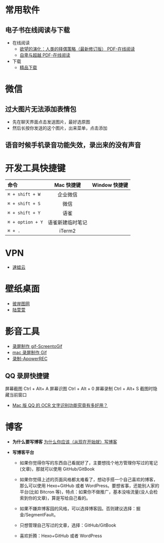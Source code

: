 # 常用软件

## 电子书在线阅读与下载

- 在线阅读
  - [欲望的演化：人类的择偶策略（最新修订版） PDF-在线阅读](http://jxz1.j9p.com/pc/ywdyh.pdf)
  - [自卑与超越 PDF-在线阅读](http://jxz1.j9p.com/pc/zbycy.pdf)
- 下载
  - [精品下载](http://www.j9p.com/down/534329.html)
# 微信
## 过大图片无法添加表情包

- 先在聊天界面点击发送图片，最好选原图
- 然后长按你发送的这个图片，出来菜单，点击添加
## 语音时候手机录音功能失效，录出来的没有声音
# 开发工具快捷键

| 命令             |    Mac 快捷键    | Window 快捷键 |
| :--------------- | :--------------: | ------------: |
| `⌘ + shift + W`  |     企业微信     |
| `⌘ + shift + S`  |       微信       |
| `⌘ + shift + Y`  |       语雀       |
| `⌘ + option + Y` | 语雀新建临时笔记 |
| `⌘ + .`          |      iTerm2      |

# VPN

- [速蛙云](https://i.ok3.icu/IHJ)

# 壁纸桌面

- [彼岸图网](https://pic.netbian.com/4kdongman/)
- [陆萱萱](https://pic.netbian.com/4kmeinv/index_15.html)

# 影音工具

- [录屏制作 gif-ScreentoGif](https://pc.qq.com/detail/13/detail_23913.html)
- [mac 录屏制作 Gif](https://www.jianshu.com/p/7a54d47b6aa0)
- [录制-ApowerREC]()

## QQ 录屏快捷键

屏幕截图 Ctrl + Alt+ A
屏幕识图 Ctrl + Alt + 0
屏幕录制 Ctrl + Alt+ S
截图时隐藏当前窗口

- [Mac 版 QQ 的 OCR 文字识别功能究竟有多好用？](https://www.jianshu.com/p/a5e30639ed39)

# 博客

- **为什么要写博客**
  [为什么你应该（从现在开始就）写博客](http://mindhacks.cn/2009/02/15/why-you-should-start-blogging-now/)

- **写博客平台**

  - 如果你觉得你写的东西自己看就好了，主要想找个地方管理你写过的笔记(文章)，那就可以使用 GitHub/GitBook
  - 如果你觉得上述的页面风格都太难看了，想动手搭一个自己喜欢的博客，那么可以使用 Hexo+GitHub 或者 WordPress。要想省事，还能别人家的平台(比如 Bitcron 等)，特点：如果你不做推广，基本没啥流量(没人会检索到你的文章)，算是写给自己看的。

  - 如果不嫌弃博客园的风格，可以选择博客园。否则建议选择：掘金/SegmentFault。
  - 只想管理自己写过的文章，选择：GitHub/GitBook
  - 喜欢折腾：Hexo+GitHub 或者 WordPress
